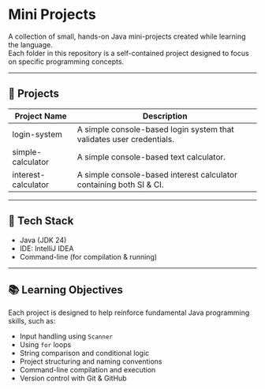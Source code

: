 # Mini Projects

A collection of small, hands-on Java mini-projects created while learning the language.  
Each folder in this repository is a self-contained project designed to focus on specific programming concepts.

---

## 📁 Projects

| Project Name        | Description                                                            |
|---------------------|------------------------------------------------------------------------|
| login-system        | A simple console-based login system that validates user credentials.   |
| simple-calculator   | A simple console-based text calculator.                                |
| interest-calculator | A simple console-based interest calculator containing both SI & CI.    |

---

## 📌 Tech Stack

- Java (JDK 24)  
- IDE: IntelliJ IDEA  
- Command-line (for compilation & running)

---

## 📚 Learning Objectives

Each project is designed to help reinforce fundamental Java programming skills, such as:

- Input handling using `Scanner`
- Using `for` loops
- String comparison and conditional logic
- Project structuring and naming conventions
- Command-line compilation and execution
- Version control with Git & GitHub
